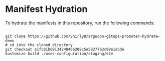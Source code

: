 
# Manifest Hydration

To hydrate the manifests in this repository, run the following commands:

```shell

git clone https://github.com/Shirly8/argocon-gitops-promoter-hydrate-demo
# cd into the cloned directory
git checkout e1fc81b6813424846b208c5e5827762c99e1a5de
kustomize build ./user-configuration/staging/e2e
```